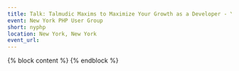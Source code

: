 ```yaml
---
title: Talk: Talmudic Maxims to Maximize Your Growth as a Developer - Yitzchok Willroth
event: New York PHP User Group
short: nyphp
location: New York, New York
event_url: 
---
```

{% block content %}
{% endblock %}